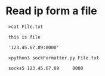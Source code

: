 # Read ip form a file

     >cat File.txt 

     this is file

     '123.45.67.89:0000' 

     >python3 sockFormatter.py File.txt

     socks5 123.45.67.89     0000
